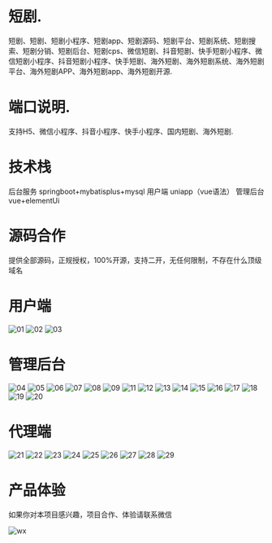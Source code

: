 # 短剧.

短剧、短剧、短剧小程序、短剧app、短剧源码、短剧平台、短剧系统、短剧搜索、短剧分销、短剧后台、短剧cps、微信短剧、抖音短剧、快手短剧小程序、微信短剧小程序、抖音短剧小程序、快手短剧、海外短剧、海外短剧系统、海外短剧平台、海外短剧APP、海外短剧app、海外短剧开源.

# 端口说明.

支持H5、微信小程序、抖音小程序、快手小程序、国内短剧、海外短剧.

# 技术栈

后台服务 springboot+mybatisplus+mysql
用户端 uniapp（vue语法）
管理后台 vue+elementUi

# 源码合作

提供全部源码，正规授权，100%开源，支持二开，无任何限制，不存在什么顶级域名

# 用户端
  ![01](https://github.com/user-attachments/assets/18353a76-c537-4eaf-a3e4-46bcc1c88f8e)
  ![02](https://github.com/user-attachments/assets/033cc3ef-1abf-4785-a545-3374d85fcd2a)
  ![03](https://github.com/user-attachments/assets/9917d6b9-8668-4f0a-9b26-6d97c61249bd)




# 管理后台

![04](https://github.com/user-attachments/assets/455b1c71-2eb0-4441-9772-a671f8e80f53)
![05](https://github.com/user-attachments/assets/634c0bd5-85ed-4fdf-b51b-66be841f6493)
![06](https://github.com/user-attachments/assets/0376953c-595e-4f90-a496-0c3b2586dfc4)
![07](https://github.com/user-attachments/assets/e393fb99-842b-47b1-b9dd-b951f1a27dfe)
![08](https://github.com/user-attachments/assets/a2aec7c0-cadd-4097-9fec-35806721876d)
![09](https://github.com/user-attachments/assets/20759e7a-e52f-4fe4-9b6a-8d8303e20a2f)
![11](https://github.com/user-attachments/assets/51db6bf5-ffa8-4bf6-845c-a197c623a126)
![12](https://github.com/user-attachments/assets/fdfa267b-b938-4bd4-a1a0-c3c69706341c)
![13](https://github.com/user-attachments/assets/5447a3d1-a48c-4a7d-be13-b079e4c8c8a7)
![14](https://github.com/user-attachments/assets/226d922b-4d3a-4c3a-90f6-7d8e87369919)
![15](https://github.com/user-attachments/assets/0b93ae59-c191-4a34-99b9-ff91312bab23)
![16](https://github.com/user-attachments/assets/23058ce1-425b-44ec-bef5-9cc646055f63)
![17](https://github.com/user-attachments/assets/49bb24a1-d7fc-4ab5-b629-9db3278d397c)
![18](https://github.com/user-attachments/assets/627cd1fc-6cba-47bf-a88b-79d0d569789d)
![19](https://github.com/user-attachments/assets/8508a315-c61f-4771-8933-94b115b6a235)
![20](https://github.com/user-attachments/assets/ddd80fd5-d528-44f9-a4e4-94a71c5f2a50)



# 代理端

![21](https://github.com/user-attachments/assets/cef99763-4aa5-4773-ab52-40018afc8c30)
![22](https://github.com/user-attachments/assets/fe7c41b1-6de2-4734-b3c7-191b42b376d2)
![23](https://github.com/user-attachments/assets/d9c29d7b-c9d4-44c1-996d-e7abea6bbdf6)
![24](https://github.com/user-attachments/assets/bffa23a6-982a-4192-ac30-6f2a804f47bd)
![25](https://github.com/user-attachments/assets/1f651898-07a2-46eb-93c1-a3c6bee29b61)
![26](https://github.com/user-attachments/assets/2f66f21a-9e5b-444e-9c10-3af63c0c6a8c)
![27](https://github.com/user-attachments/assets/552ff96b-7a46-4bd8-852e-7aeacc3c7dbb)
![28](https://github.com/user-attachments/assets/7f096f06-a3aa-4dba-99dd-5b7bbaa430db)
![29](https://github.com/user-attachments/assets/02168774-f455-4d39-b7c4-b79e38b89a6d)


# 产品体验

如果你对本项目感兴趣，项目合作、体验请联系微信


![wx](https://github.com/user-attachments/assets/42d8e351-210b-411e-b59e-eb3c0f239ec4)




